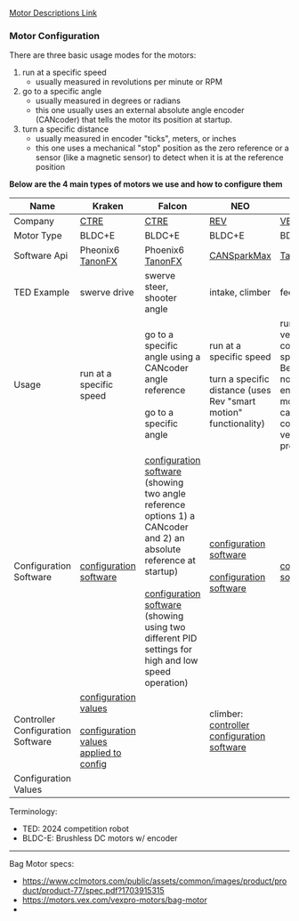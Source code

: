 [Motor Descriptions Link](https://docs.google.com/document/d/13LSyKgcoNGRC4OWpd38939iSFN17cS_4RGtuSFbduHs/edit?tab=t.0#heading=h.2w9rvbj7kfhz)

### Motor Configuration

There are three basic usage modes for the motors:
1. run at a specific speed
	- usually measured in revolutions per minute or RPM
2. go to a specific angle 
	- usually measured in degrees or radians
	- this one usually uses an external absolute angle encoder (CANcoder) that tells the motor its position at startup.
3. turn a specific distance 
	- usually measured in encoder "ticks", meters, or inches
	- this one uses a mechanical "stop" position as the zero reference or a sensor (like a magnetic sensor) to detect when it is at the reference position

**Below are the 4 main types of motors we use and how to configure them**

| Name                              | Kraken                                                                                                                                                                                                                                                                                                                                                                                                                    | Falcon                                                                                                                                                                                                                                                                                                                                                                                                                                                                                                                                                                           | NEO                                                                                                                                                                                                                                                                                                                                                                                                | BAG                                                                                                                                                                                      |
| --------------------------------- | ------------------------------------------------------------------------------------------------------------------------------------------------------------------------------------------------------------------------------------------------------------------------------------------------------------------------------------------------------------------------------------------------------------------------- | -------------------------------------------------------------------------------------------------------------------------------------------------------------------------------------------------------------------------------------------------------------------------------------------------------------------------------------------------------------------------------------------------------------------------------------------------------------------------------------------------------------------------------------------------------------------------------- | -------------------------------------------------------------------------------------------------------------------------------------------------------------------------------------------------------------------------------------------------------------------------------------------------------------------------------------------------------------------------------------------------- | ---------------------------------------------------------------------------------------------------------------------------------------------------------------------------------------- |
| Company                           | [CTRE](https://store.ctr-electronics.com/)                                                                                                                                                                                                                                                                                                                                                                                | [CTRE](https://store.ctr-electronics.com/)                                                                                                                                                                                                                                                                                                                                                                                                                                                                                                                                       | [REV](https://www.revrobotics.com/)                                                                                                                                                                                                                                                                                                                                                                | [VEX](https://www.vexrobotics.com/)                                                                                                                                                      |
| Motor Type                        | BLDC+E                                                                                                                                                                                                                                                                                                                                                                                                                    | BLDC+E                                                                                                                                                                                                                                                                                                                                                                                                                                                                                                                                                                           | BLDC+E                                                                                                                                                                                                                                                                                                                                                                                             | BDC                                                                                                                                                                                      |
| Software Api                      | Pheonix6 [TanonFX](https://api.ctr-electronics.com/phoenix6/release/java/com/ctre/phoenix6/hardware/TalonFX.html)                                                                                                                                                                                                                                                                                                         | Phoenix6 [TanonFX](https://api.ctr-electronics.com/phoenix6/release/java/com/ctre/phoenix6/hardware/TalonFX.html)                                                                                                                                                                                                                                                                                                                                                                                                                                                                | [CANSparkMax](https://codedocs.revrobotics.com/java/com/revrobotics/cansparkmax)                                                                                                                                                                                                                                                                                                                   | [TalonSRX](https://api.ctr-electronics.com/phoenix/release/java/com/ctre/phoenix/motorcontrol/can/TalonSRX.html)                                                                         |
| TED Example                       | swerve drive                                                                                                                                                                                                                                                                                                                                                                                                              | swerve steer, shooter angle                                                                                                                                                                                                                                                                                                                                                                                                                                                                                                                                                      | intake, climber                                                                                                                                                                                                                                                                                                                                                                                    | feeder                                                                                                                                                                                   |
| Usage                             | run at a specific speed                                                                                                                                                                                                                                                                                                                                                                                                   | go to a specific angle using a CANcoder angle reference<br><br>go to a specific angle                                                                                                                                                                                                                                                                                                                                                                                                                                                                                            | run at a specific speed<br><br>turn a specific distance (uses Rev "smart motion" functionality)                                                                                                                                                                                                                                                                                                    | run at a (not very well controlled) speed. Because it's not an encoded motor, we can't command it very precisely.                                                                        |
| Configuration Software            | [configuration software](https://github.com/Team4682CyBears/Crescendo2024/blob/4975c756a3844f5ce7dbdf98f074ef43db25deb3/ted/src/main/java/frc/robot/swerveHelpers/Falcon500DriveControllerFactoryBuilder.java#L81)                                                                                                                                                                                                        | [configuration software](https://github.com/Team4682CyBears/Crescendo2024/blob/4975c756a3844f5ce7dbdf98f074ef43db25deb3/ted/src/main/java/frc/robot/subsystems/ShooterAngleSubsystem.java#L185) (showing two angle reference options 1) a CANcoder and 2) an absolute reference at startup)<br><br>[configuration software](https://github.com/Team4682CyBears/Crescendo2024/blob/4975c756a3844f5ce7dbdf98f074ef43db25deb3/ted/src/main/java/frc/robot/subsystems/ShooterOutfeedSubsystem.java#L204) (showing using two different PID settings for high and low speed operation) | [configuration software](https://github.com/Team4682CyBears/Crescendo2024/blob/4975c756a3844f5ce7dbdf98f074ef43db25deb3/ted/src/main/java/frc/robot/subsystems/IntakeSubsystem.java#L45)<br><br>[configuration software](https://github.com/Team4682CyBears/Crescendo2024/blob/4975c756a3844f5ce7dbdf98f074ef43db25deb3/ted/src/main/java/frc/robot/subsystems/ClimberSubsystem.java#L100)<br><br> | [configuration software](https://github.com/Team4682CyBears/Crescendo2024/blob/4975c756a3844f5ce7dbdf98f074ef43db25deb3/ted/src/main/java/frc/robot/subsystems/FeederSubsystem.java#L43) |
| Controller Configuration Software | [configuration values](https://github.com/Team4682CyBears/Crescendo2024/blob/4975c756a3844f5ce7dbdf98f074ef43db25deb3/ted/src/main/java/frc/robot/swerveHelpers/SwerveModuleConfiguration.java#L23)<br><br>[configuration values applied to config](https://github.com/Team4682CyBears/Crescendo2024/blob/4975c756a3844f5ce7dbdf98f074ef43db25deb3/ted/src/main/java/frc/robot/swerveHelpers/SwerveModuleHelper.java#L98) |                                                                                                                                                                                                                                                                                                                                                                                                                                                                                                                                                                                  | climber: [controller configuration software](https://github.com/Team4682CyBears/Crescendo2024/blob/4975c756a3844f5ce7dbdf98f074ef43db25deb3/ted/src/main/java/frc/robot/subsystems/ClimberSubsystem.java#L575)                                                                                                                                                                                     |                                                                                                                                                                                          |
| Configuration Values              |                                                                                                                                                                                                                                                                                                                                                                                                                           |                                                                                                                                                                                                                                                                                                                                                                                                                                                                                                                                                                                  |                                                                                                                                                                                                                                                                                                                                                                                                    |                                                                                                                                                                                          |

Terminology:
- TED: 2024 competition robot
- BLDC-E: Brushless DC motors w/ encoder
---
Bag Motor specs:
- https://www.cclmotors.com/public/assets/common/images/product/product/product-77/spec.pdf?1703915315
- https://motors.vex.com/vexpro-motors/bag-motor
- 